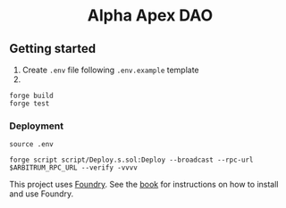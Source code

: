 # <h1 align="center"> Alpha Apex DAO </h1>

## Getting started
1. Create `.env` file following `.env.example` template
2.
```
forge build
forge test
```
### Deployment
```
source .env

forge script script/Deploy.s.sol:Deploy --broadcast --rpc-url $ARBITRUM_RPC_URL --verify -vvvv
```

This project uses [Foundry](https://getfoundry.sh). See the [book](https://book.getfoundry.sh/getting-started/installation.html) for instructions on how to install and use Foundry.
